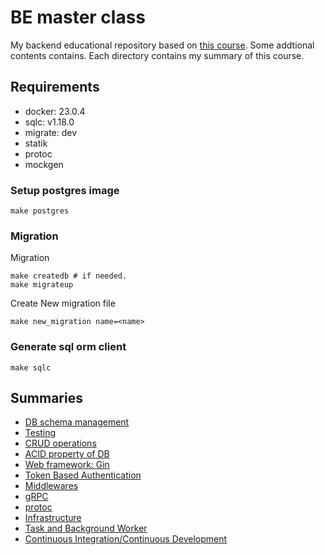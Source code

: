 # BE master class

My backend educational repository based on [this course](https://github.com/techschool/simplebank).
Some addtional contents contains.
Each directory contains my summary of this course.

## Requirements
- docker: 23.0.4
- sqlc: v1.18.0
- migrate: dev
- statik
- protoc
- mockgen

### Setup postgres image

```
make postgres
```

### Migration

Migration

```
make createdb # if needed.
make migrateup
```

Create New migration file

```
make new_migration name=<name>
```

### Generate sql orm client

```
make sqlc
```

## Summaries

- [DB schema management](./db/README.md)
- [Testing](./TEST.md)
- [CRUD operations](./db/CRUD.md)
- [ACID property of DB](./db/ACID.md)
- [Web framework: Gin](./api/README.md)
- [Token Based Authentication](./api/AUTH.md)
- [Middlewares](./api/MIDLLEWARE.md)
- [gRPC](./gapi/README.md)
- [protoc](./proto/README.md)
- [Infrastructure](./terraform/README.md)
- [Task and Background Worker](./worker/README.md)
- [Continuous Integration/Continuous Development](./CICD.md)
